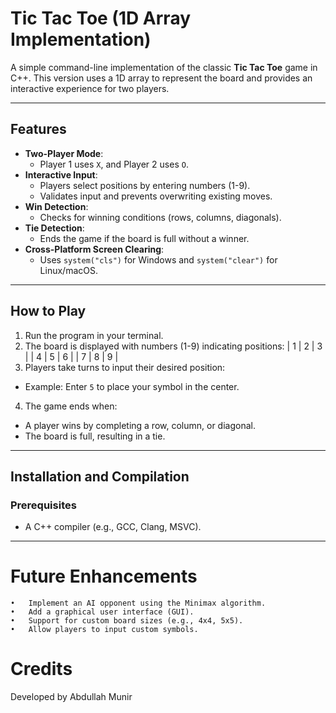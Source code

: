 # Tic Tac Toe (1D Array Implementation)

A simple command-line implementation of the classic **Tic Tac Toe** game in C++. This version uses a 1D array to represent the board and provides an interactive experience for two players.

---

## Features
- **Two-Player Mode**:
  - Player 1 uses `X`, and Player 2 uses `O`.
- **Interactive Input**:
  - Players select positions by entering numbers (1-9).
  - Validates input and prevents overwriting existing moves.
- **Win Detection**:
  - Checks for winning conditions (rows, columns, diagonals).
- **Tie Detection**:
  - Ends the game if the board is full without a winner.
- **Cross-Platform Screen Clearing**:
  - Uses `system("cls")` for Windows and `system("clear")` for Linux/macOS.

---

## How to Play
1. Run the program in your terminal.
2. The board is displayed with numbers (1-9) indicating positions:
| 1 | 2 | 3 |
| 4 | 5 | 6 |
| 7 | 8 | 9 |
3. Players take turns to input their desired position:
- Example: Enter `5` to place your symbol in the center.
4. The game ends when:
- A player wins by completing a row, column, or diagonal.
- The board is full, resulting in a tie.

---

## Installation and Compilation
### Prerequisites
- A C++ compiler (e.g., GCC, Clang, MSVC).

---

 # Future Enhancements
	•	Implement an AI opponent using the Minimax algorithm.
	•	Add a graphical user interface (GUI).
	•	Support for custom board sizes (e.g., 4x4, 5x5).
	•	Allow players to input custom symbols.

# Credits
Developed by Abdullah Munir 



